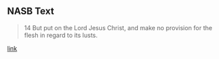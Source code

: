 ## NASB Text

> 14 But put on the Lord Jesus Christ, and make no provision for the flesh in regard to its lusts.

[link](https://www.biblegateway.com/passage/?search=romans+13.14&version=NASB)